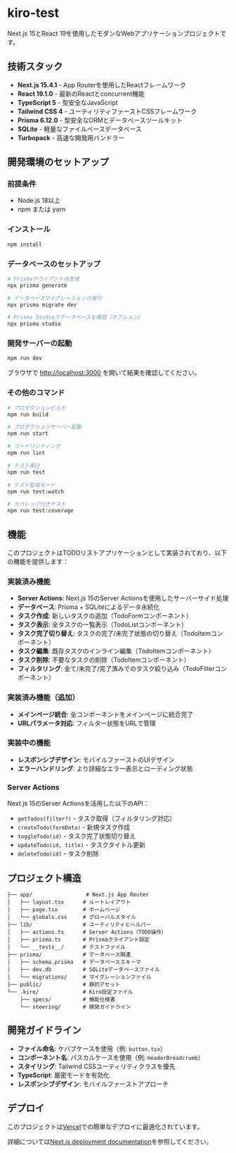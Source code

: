 # kiro-test

Next.js 15とReact 19を使用したモダンなWebアプリケーションプロジェクトです。

## 技術スタック

- **Next.js 15.4.1** - App Routerを使用したReactフレームワーク
- **React 19.1.0** - 最新のReactとconcurrent機能
- **TypeScript 5** - 型安全なJavaScript
- **Tailwind CSS 4** - ユーティリティファーストCSSフレームワーク
- **Prisma 6.12.0** - 型安全なORMとデータベースツールキット
- **SQLite** - 軽量なファイルベースデータベース
- **Turbopack** - 高速な開発用バンドラー

## 開発環境のセットアップ

### 前提条件
- Node.js 18以上
- npm または yarn

### インストール

```bash
npm install
```

### データベースのセットアップ

```bash
# Prismaクライアントの生成
npx prisma generate

# データベースマイグレーションの実行
npx prisma migrate dev

# Prisma Studioでデータベースを確認（オプション）
npx prisma studio
```

### 開発サーバーの起動

```bash
npm run dev
```

ブラウザで [http://localhost:3000](http://localhost:3000) を開いて結果を確認してください。

### その他のコマンド

```bash
# プロダクションビルド
npm run build

# プロダクションサーバー起動
npm run start

# コードリンティング
npm run lint

# テスト実行
npm run test

# テスト監視モード
npm run test:watch

# カバレッジ付きテスト
npm run test:coverage
```

## 機能

このプロジェクトはTODOリストアプリケーションとして実装されており、以下の機能を提供します：

### 実装済み機能
- **Server Actions**: Next.js 15のServer Actionsを使用したサーバーサイド処理
- **データベース**: Prisma + SQLiteによるデータ永続化
- **タスク作成**: 新しいタスクの追加（TodoFormコンポーネント）
- **タスク表示**: 全タスクの一覧表示（TodoListコンポーネント）
- **タスク完了切り替え**: タスクの完了/未完了状態の切り替え（TodoItemコンポーネント）
- **タスク編集**: 既存タスクのインライン編集（TodoItemコンポーネント）
- **タスク削除**: 不要なタスクの削除（TodoItemコンポーネント）
- **フィルタリング**: 全て/未完了/完了済みでのタスク絞り込み（TodoFilterコンポーネント）

### 実装済み機能（追加）
- **メインページ統合**: 全コンポーネントをメインページに統合完了
- **URLパラメータ対応**: フィルター状態をURLで管理

### 実装中の機能
- **レスポンシブデザイン**: モバイルファーストのUIデザイン
- **エラーハンドリング**: より詳細なエラー表示とローディング状態

### Server Actions
Next.js 15のServer Actionsを活用した以下のAPI：

- `getTodos(filter?)` - タスク取得（フィルタリング対応）
- `createTodo(formData)` - 新規タスク作成
- `toggleTodo(id)` - タスク完了状態切り替え
- `updateTodo(id, title)` - タスクタイトル更新
- `deleteTodo(id)` - タスク削除

## プロジェクト構造

```
├── app/                 # Next.js App Router
│   ├── layout.tsx      # ルートレイアウト
│   ├── page.tsx        # ホームページ
│   └── globals.css     # グローバルスタイル
├── lib/                # ユーティリティとヘルパー
│   ├── actions.ts      # Server Actions（TODO操作）
│   ├── prisma.ts       # Prismaクライアント設定
│   └── __tests__/      # テストファイル
├── prisma/             # データベース関連
│   ├── schema.prisma   # データベーススキーマ
│   ├── dev.db          # SQLiteデータベースファイル
│   └── migrations/     # マイグレーションファイル
├── public/             # 静的アセット
└── .kiro/              # Kiro設定ファイル
    ├── specs/          # 機能仕様書
    └── steering/       # 開発ガイドライン
```

## 開発ガイドライン

- **ファイル命名**: ケバブケースを使用（例: `button.tsx`）
- **コンポーネント名**: パスカルケースを使用（例: `HeaderBreadcrumb`）
- **スタイリング**: Tailwind CSSユーティリティクラスを優先
- **TypeScript**: 厳密モードを有効化
- **レスポンシブデザイン**: モバイルファーストアプローチ

## デプロイ

このプロジェクトは[Vercel](https://vercel.com/)での簡単なデプロイに最適化されています。

詳細については[Next.js deployment documentation](https://nextjs.org/docs/app/building-your-application/deploying)を参照してください。